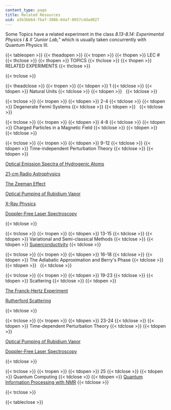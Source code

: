 ```yaml
---
content_type: page
title: Related Resources
uid: a5b3bb64-fbaf-308b-64af-0957cddad027
---
```


Some Topics have a related experiment in the class _8.13-8.14: Experimental Physics I & II "Junior Lab,"_ which is usually taken concurrently with Quantum Physics III.

{{< tableopen >}}
{{< theadopen >}}
{{< tropen >}}
{{< thopen >}}
LEC #
{{< thclose >}}
{{< thopen >}}
TOPICS
{{< thclose >}}
{{< thopen >}}
RELATED EXPERIMENTS
{{< thclose >}}

{{< trclose >}}

{{< theadclose >}}
{{< tropen >}}
{{< tdopen >}}
1
{{< tdclose >}}
{{< tdopen >}}
Natural Units
{{< tdclose >}}
{{< tdopen >}}
 
{{< tdclose >}}

{{< trclose >}}
{{< tropen >}}
{{< tdopen >}}
2-4
{{< tdclose >}}
{{< tdopen >}}
Degenerate Fermi Systems
{{< tdclose >}}
{{< tdopen >}}
 
{{< tdclose >}}

{{< trclose >}}
{{< tropen >}}
{{< tdopen >}}
4-8
{{< tdclose >}}
{{< tdopen >}}
Charged Particles in a Magnetic Field
{{< tdclose >}}
{{< tdopen >}}
 
{{< tdclose >}}

{{< trclose >}}
{{< tropen >}}
{{< tdopen >}}
9-12
{{< tdclose >}}
{{< tdopen >}}
Time-independent Perturbation Theory
{{< tdclose >}}
{{< tdopen >}}


[Optical Emission Spectra of Hydrogenic Atoms](/courses/8-13-14-experimental-physics-i-ii-junior-lab-fall-2007-spring-2008/pages/labs/lab11)

[21-cm Radio Astrophysics](/courses/8-13-14-experimental-physics-i-ii-junior-lab-fall-2007-spring-2008/pages/labs/lab15)

[The Zeeman Effect](/courses/8-13-14-experimental-physics-i-ii-junior-lab-fall-2007-spring-2008/pages/labs/lab16)

[Optical Pumping of Rubidium Vapor](/courses/8-13-14-experimental-physics-i-ii-junior-lab-fall-2007-spring-2008/pages/labs/lab17)

[X-Ray Physics](/courses/8-13-14-experimental-physics-i-ii-junior-lab-fall-2007-spring-2008/pages/labs/lab19)

[Doppler-Free Laser Spectroscopy](/courses/8-13-14-experimental-physics-i-ii-junior-lab-fall-2007-spring-2008/pages/labs/lab21)


{{< tdclose >}}

{{< trclose >}}
{{< tropen >}}
{{< tdopen >}}
13-15
{{< tdclose >}}
{{< tdopen >}}
Variational and Semi-classical Methods
{{< tdclose >}}
{{< tdopen >}}
[Superconductivity](/courses/8-13-14-experimental-physics-i-ii-junior-lab-fall-2007-spring-2008/pages/labs/lab20)
{{< tdclose >}}

{{< trclose >}}
{{< tropen >}}
{{< tdopen >}}
16-18
{{< tdclose >}}
{{< tdopen >}}
The Adiabatic Approximation and Berry's Phase
{{< tdclose >}}
{{< tdopen >}}
 
{{< tdclose >}}

{{< trclose >}}
{{< tropen >}}
{{< tdopen >}}
19-23
{{< tdclose >}}
{{< tdopen >}}
Scattering
{{< tdclose >}}
{{< tdopen >}}


[The Franck-Hertz Experiment](/courses/8-13-14-experimental-physics-i-ii-junior-lab-fall-2007-spring-2008/pages/labs/lab6)

[Rutherford Scattering](/courses/8-13-14-experimental-physics-i-ii-junior-lab-fall-2007-spring-2008/pages/labs/lab10)


{{< tdclose >}}

{{< trclose >}}
{{< tropen >}}
{{< tdopen >}}
23-24
{{< tdclose >}}
{{< tdopen >}}
Time-dependent Perturbation Theory
{{< tdclose >}}
{{< tdopen >}}


[Optical Pumping of Rubidium Vapor](/courses/8-13-14-experimental-physics-i-ii-junior-lab-fall-2007-spring-2008/pages/labs/lab17) 

[Doppler-Free Laser Spectroscopy](/courses/8-13-14-experimental-physics-i-ii-junior-lab-fall-2007-spring-2008/pages/labs/lab21)


{{< tdclose >}}

{{< trclose >}}
{{< tropen >}}
{{< tdopen >}}
25
{{< tdclose >}}
{{< tdopen >}}
Quantum Computing
{{< tdclose >}}
{{< tdopen >}}
[Quantum Information Processing with NMR](/courses/8-13-14-experimental-physics-i-ii-junior-lab-fall-2007-spring-2008/pages/labs/lab22)
{{< tdclose >}}

{{< trclose >}}

{{< tableclose >}}